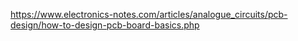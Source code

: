 

https://www.electronics-notes.com/articles/analogue_circuits/pcb-design/how-to-design-pcb-board-basics.php